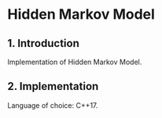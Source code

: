 # Hidden Markov Model

## 1. Introduction
Implementation of Hidden Markov Model.

## 2. Implementation 
Language of choice: C++17.

